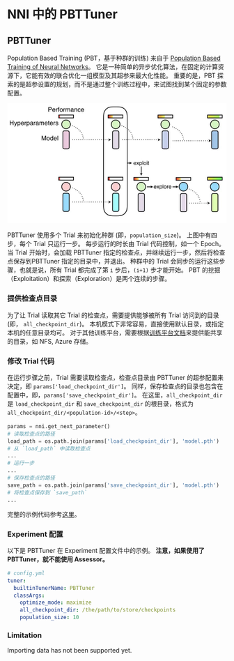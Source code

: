 NNI 中的 PBTTuner
===

## PBTTuner

Population Based Training (PBT，基于种群的训练) 来自于 [Population Based Training of Neural Networks](https://arxiv.org/abs/1711.09846v1)。 它是一种简单的异步优化算法，在固定的计算资源下，它能有效的联合优化一组模型及其超参来最大化性能。 重要的是，PBT 探索的是超参设置的规划，而不是通过整个训练过程中，来试图找到某个固定的参数配置。

![](../../img/pbt.jpg)

PBTTuner 使用多个 Trial 来初始化种群 (即，`population_size`)。 上图中有四步，每个 Trial 只运行一步。 每步运行的时长由 Trial 代码控制，如一个 Epoch。 当 Trial 开始时，会加载 PBTTuner 指定的检查点，并继续运行一步，然后将检查点保存到PBTTuner 指定的目录中，并退出。 种群中的 Trial 会同步的运行这些步骤，也就是说，所有 Trial 都完成了第 `i` 步后，`(i+1)` 步才能开始。 PBT 的挖掘（Exploitation）和探索（Exploration）是两个连续的步骤。

### 提供检查点目录

为了让 Trial 读取其它 Trial 的检查点，需要提供能够被所有 Trial 访问到的目录 (即， `all_checkpoint_dir`)。 本机模式下非常容易，直接使用默认目录，或指定本机的任意目录均可。 对于其他训练平台，需要根据[训练平台文档](../TrainingService/SupportTrainingService.md)来提供能共享的目录，如 NFS, Azure 存储。

### 修改 Trial 代码

在运行步骤之前，Trial 需要读取检查点，检查点目录由 PBTTuner 的超参配置来决定，即 `params['load_checkpoint_dir']`。 同样，保存检查点的目录也包含在配置中，即，`params['save_checkpoint_dir']`。 在这里，`all_checkpoint_dir` 是 `load_checkpoint_dir` 和 `save_checkpoint_dir` 的根目录，格式为 `all_checkpoint_dir/<population-id>/<step>`。

```python
params = nni.get_next_parameter()
# 读取检查点的路径
load_path = os.path.join(params['load_checkpoint_dir'], 'model.pth')
# 从 `load_path` 中读取检查点
...
# 运行一步
...
# 保存检查点的路径
save_path = os.path.join(params['save_checkpoint_dir'], 'model.pth')
# 将检查点保存到 `save_path`
...
```

完整的示例代码参考[这里](https://github.com/microsoft/nni/tree/master/examples/trials/mnist-pbt-tuner-pytorch)。

### Experiment 配置

以下是 PBTTuner 在 Experiment 配置文件中的示例。 **注意，如果使用了 PBTTuner，就不能使用 Assessor。**

```yaml
# config.yml
tuner:
  builtinTunerName: PBTTuner
  classArgs:
    optimize_mode: maximize
    all_checkpoint_dir: /the/path/to/store/checkpoints
    population_size: 10
```

### Limitation

Importing data has not been supported yet.